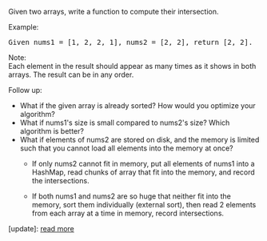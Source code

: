Given two arrays, write a function to compute their intersection.

Example:

<pre>
Given nums1 = [1, 2, 2, 1], nums2 = [2, 2], return [2, 2].
</pre>
  
Note:  
Each element in the result should appear as many times as it shows in both arrays.
The result can be in any order.
  
Follow up:  
* What if the given array is already sorted? How would you optimize your algorithm?
* What if nums1's size is small compared to nums2's size? Which algorithm is better?
* What if elements of nums2 are stored on disk, and the memory is limited such that you cannot load all elements into the memory at once?
  * If only nums2 cannot fit in memory, put all elements of nums1 into a HashMap, read chunks of array that fit into the memory, and record the intersections. 

  * If both nums1 and nums2 are so huge that neither fit into the memory, sort them individually (external sort), then read 2 elements from each array at a time in memory, record intersections.

[update]: [read more](https://github.com/kamyu104/LeetCode/blob/master/Python/intersection-of-two-arrays-ii.py)
